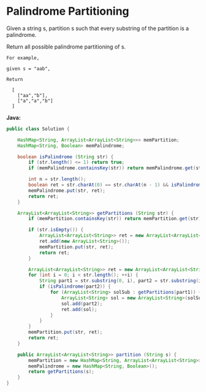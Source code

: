 # Palindrome Partitioning

Given a string s, partition s such that every substring of the partition is a palindrome.

Return all possible palindrome partitioning of s.

    For example,

    given s = "aab",

    Return

      [
        ["aa","b"],
        ["a","a","b"]
      ]

**Java:**
```java
public class Solution {

    HashMap<String, ArrayList<ArrayList<String>>> memPartition;
    HashMap<String, Boolean> memPalindrome;

    boolean isPalindrome (String str) {
        if (str.length() <= 1) return true;
        if (memPalindrome.containsKey(str)) return memPalindrome.get(str);

        int n = str.length();
        boolean ret = str.charAt(0) == str.charAt(n - 1) && isPalindrome(str.substring(1, n - 1));
        memPalindrome.put(str, ret);
        return ret;
    }

    ArrayList<ArrayList<String>> getPartitions (String str) {
        if (memPartition.containsKey(str)) return memPartition.get(str);

        if (str.isEmpty()) {
            ArrayList<ArrayList<String>> ret = new ArrayList<ArrayList<String>>();
            ret.add(new ArrayList<String>());
            memPartition.put(str, ret);
            return ret;
        }

        ArrayList<ArrayList<String>> ret = new ArrayList<ArrayList<String>>();
        for (int i = 0; i < str.length(); ++i) {
            String part1 = str.substring(0, i), part2 = str.substring(i);
            if (isPalindrome(part2)) {
                for (ArrayList<String> solSub : getPartitions(part1)) {
                    ArrayList<String> sol = new ArrayList<String>(solSub);
                    sol.add(part2);
                    ret.add(sol);
                }
            }
        }
        memPartition.put(str, ret);
        return ret;
    }

    public ArrayList<ArrayList<String>> partition (String s) {
        memPartition = new HashMap<String, ArrayList<ArrayList<String>>>();
        memPalindrome = new HashMap<String, Boolean>();
        return getPartitions(s);
    }
}
```
